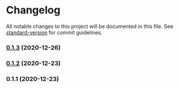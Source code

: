 # Changelog

All notable changes to this project will be documented in this file. See [standard-version](https://github.com/conventional-changelog/standard-version) for commit guidelines.

### [0.1.3](https://github.com/LucasSAmaral/tic-tac-toe/compare/v0.1.2...v0.1.3) (2020-12-26)

### [0.1.2](https://github.com/LucasSAmaral/tic-tac-toe/compare/v0.1.1...v0.1.2) (2020-12-23)

### 0.1.1 (2020-12-23)
